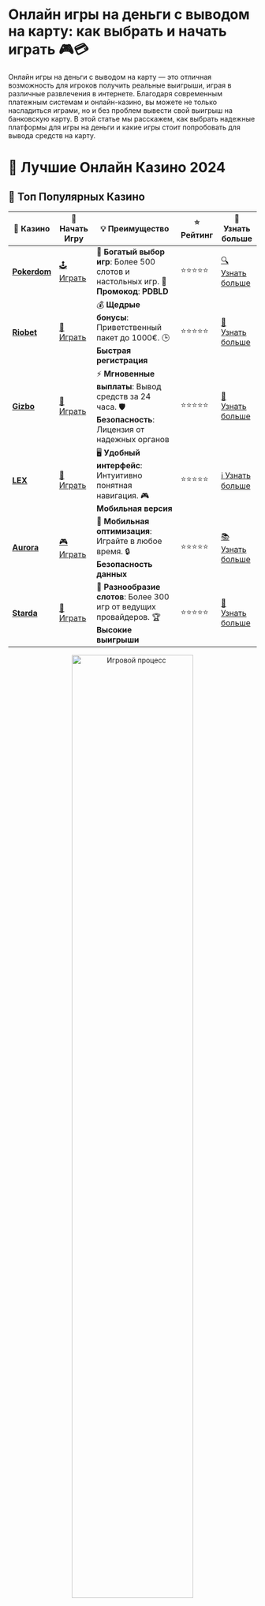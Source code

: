# **Онлайн игры на деньги с выводом на карту: как выбрать и начать играть 🎮💳**

Онлайн игры на деньги с выводом на карту — это отличная возможность для игроков получить реальные выигрыши, играя в различные развлечения в интернете. Благодаря современным платежным системам и онлайн-казино, вы можете не только насладиться играми, но и без проблем вывести свой выигрыш на банковскую карту. В этой статье мы расскажем, как выбрать надежные платформы для игры на деньги и какие игры стоит попробовать для вывода средств на карту.

# 🎰 Лучшие Онлайн Казино 2024

## 🌟 Топ Популярных Казино

| 🎲 **Казино** | 🔗 **Начать Игру** | 💡 **Преимущество** | ⭐ **Рейтинг** | 🔗 **Узнать больше** |
|--------------|---------------------|---------------------|----------------|----------------------|
| [**Pokerdom**](https://brandplay.link/4k77v2yx) | [🕹️ Играть](https://brandplay.link/4k77v2yx) | 🎉 **Богатый выбор игр**: Более 500 слотов и настольных игр. 🎁 **Промокод**: **PDBLD** | ⭐⭐⭐⭐⭐ | [🔍 Узнать больше](https://brandplay.link/4k77v2yx) |
| [**Riobet**](https://brandplay.link/7xBLTPyj) | [🎰 Играть](https://brandplay.link/7xBLTPyj) | 💰 **Щедрые бонусы**: Приветственный пакет до 1000€. 🕒 **Быстрая регистрация** | ⭐⭐⭐⭐⭐ | [📖 Узнать больше](https://brandplay.link/7xBLTPyj) |
| [**Gizbo**](https://brandplay.link/bprXw4YV) | [🎲 Играть](https://brandplay.link/bprXw4YV) | ⚡ **Мгновенные выплаты**: Вывод средств за 24 часа. 🛡️ **Безопасность**: Лицензия от надежных органов | ⭐⭐⭐⭐⭐ | [📝 Узнать больше](https://brandplay.link/bprXw4YV) |
| [**LEX**](https://brandplay.link/zW4hdDFV) | [🤑 Играть](https://brandplay.link/zW4hdDFV) | 🖥️ **Удобный интерфейс**: Интуитивно понятная навигация. 🎮 **Мобильная версия** | ⭐⭐⭐⭐⭐ | [ℹ️ Узнать больше](https://brandplay.link/zW4hdDFV) |
| [**Aurora**](https://10trafic-stat2.com/click/668546556bcc6313411604bd/6766/13032/subaccount) | [🎮 Играть](https://10trafic-stat2.com/click/668546556bcc6313411604bd/6766/13032/subaccount) | 📱 **Мобильная оптимизация**: Играйте в любое время. 🔒 **Безопасность данных** | ⭐⭐⭐⭐⭐ | [📚 Узнать больше](https://10trafic-stat2.com/click/668546556bcc6313411604bd/6766/13032/subaccount) |
| [**Starda**](https://brandplay.link/fB7xwRFL) | [🎯 Играть](https://brandplay.link/fB7xwRFL) | 🎰 **Разнообразие слотов**: Более 300 игр от ведущих провайдеров. 🏆 **Высокие выигрыши** | ⭐⭐⭐⭐⭐ | [🔎 Узнать больше](https://brandplay.link/fB7xwRFL) |

<div align="center">
    <img src="https://i.pinimg.com/originals/87/9e/b9/879eb9354dd0699582408b68f2e253b2.gif" alt="Игровой процесс" width="70%">
</div>

## 💎 Лучшие Бонусы и Акции

| 🎲 **Казино** | 🔗 **Начать Игру** | 💡 **Преимущество** | ⭐ **Рейтинг** | 🔗 **Узнать больше** |
|--------------|---------------------|---------------------|----------------|----------------------|
| [**Kometa**](https://brandplay.link/8ZymQJV8) | [🎰 Играть](https://brandplay.link/8ZymQJV8) | 🎁 **Эксклюзивные бонусы**: Регулярные акции и промо. 🔄 **Программы лояльности** | ⭐⭐⭐⭐☆ | [🔍 Узнать больше](https://brandplay.link/8ZymQJV8) |
| [**R7**](https://brandplay.link/bMd3Yjsw) | [🕹️ Играть](https://brandplay.link/bMd3Yjsw) | 🕒 **Круглосуточная поддержка**: Всегда на связи. 💸 **Высокие лимиты** | ⭐⭐⭐⭐☆ | [📖 Узнать больше](https://brandplay.link/bMd3Yjsw) |
| [**7K**](https://brandplay.link/BvQyFShp) | [🎲 Играть](https://brandplay.link/BvQyFShp) | 🌟 **Эксклюзивные бонусы**: Только для VIP игроков. 🎉 **Сезонные акции** | ⭐⭐⭐⭐☆ | [📝 Узнать больше](https://brandplay.link/BvQyFShp) |
| [**Kent**](https://brandplay.link/Fv2WP3js) | [🤑 Играть](https://brandplay.link/Fv2WP3js) | 📈 **Высокий RTP**: Более 98%. 💼 **Профессиональная поддержка** | ⭐⭐⭐⭐☆ | [ℹ️ Узнать больше](https://brandplay.link/Fv2WP3js) |
| [**1Xslots**](https://brandplay.link/hSB1khtr) | [🎮 Играть](https://brandplay.link/hSB1khtr) | 🎉 **Множество акций**: Еженедельные бонусы и турниры. 🛡️ **Безопасность** | ⭐⭐⭐⭐☆ | [📚 Узнать больше](https://brandplay.link/hSB1khtr) |
| [**Gama**](https://brandplay.link/j6NMKsDz) | [🎯 Играть](https://brandplay.link/j6NMKsDz) | 🔍 **Интуитивный интерфейс**: Легкость использования. 🏅 **Престижные турниры** | ⭐⭐⭐⭐☆ | [🔎 Узнать больше](https://brandplay.link/j6NMKsDz) |

<div align="center">
    <img src="https://i.pinimg.com/originals/87/9e/b9/879eb9354dd0699582408b68f2e253b2.gif" alt="Игровой процесс" width="70%">
</div>

## 🚀 Быстрые Выигрыши и Поддержка

| 🎲 **Казино** | 🔗 **Начать Игру** | 💡 **Преимущество** | ⭐ **Рейтинг** | 🔗 **Узнать больше** |
|--------------|---------------------|---------------------|----------------|----------------------|
| [**Onion**](https://brandplay.link/zBGRVpQ9) | [🎰 Играть](https://brandplay.link/zBGRVpQ9) | 🤑 **Низкие ставки**: Идеально для начинающих. 🔄 **Быстрые выводы** | ⭐⭐⭐⭐☆ | [🔍 Узнать больше](https://brandplay.link/zBGRVpQ9) |
| [**Чемпион**](https://temon-gter.cfd/go/lRq?p80412p304504pcc44t17455) | [🕹️ Играть](https://temon-gter.cfd/go/lRq?p80412p304504pcc44t17455) | 🏅 **Лояльная программа**: Награды за активность. 🎁 **Ежемесячные бонусы** | ⭐⭐⭐⭐☆ | [📖 Узнать больше](https://temon-gter.cfd/go/lRq?p80412p304504pcc44t17455) |
| [**Vavada**](https://vavadapartner.pro/?promo=ea5c9275-6854-4505-94fc-95ab18221945-linkb2) | [🎲 Играть](https://vavadapartner.pro/?promo=ea5c9275-6854-4505-94fc-95ab18221945-linkb2) | 🚀 **Быстрая регистрация**: Начните играть мгновенно. 🔐 **Безопасные транзакции** | ⭐⭐⭐⭐☆ | [📝 Узнать больше](https://vavadapartner.pro/?promo=ea5c9275-6854-4505-94fc-95ab18221945-linkb2) |
| [**Friends**](https://gofriends.kim/linkb2) | [🤑 Играть](https://gofriends.kim/linkb2) | 🤝 **Социальные игры**: Играйте с друзьями. 🌐 **Мультиплатформенность** | ⭐⭐⭐⭐☆ | [ℹ️ Узнать больше](https://gofriends.kim/linkb2) |
| [**1WIN**](https://brandplay.link/smXVpBbG) | [🎮 Играть](https://brandplay.link/smXVpBbG) | 🏆 **Спортивные ставки**: Широкий выбор видов спорта. 💵 **Высокие коэффициенты** | ⭐⭐⭐⭐☆ | [📚 Узнать больше](https://brandplay.link/smXVpBbG) |
| [**Drip**](https://drp-ircp01.com/c07e6a3db) | [🎯 Играть](https://drp-ircp01.com/c07e6a3db) | 🌐 **Инновационные игры**: Новейшие игровые технологии. 🛡️ **Высокая безопасность** | ⭐⭐⭐⭐☆ | [🔎 Узнать больше](https://drp-ircp01.com/c07e6a3db) |
| [**JoyCasino**](https://rpc30.call2me.pro/?/ru/registration?apkpop=0&partner=p24970p3291217pc98f) | [🎰 Играть](https://rpc30.call2me.pro/?/ru/registration?apkpop=0&partner=p24970p3291217pc98f) | 🎁 **Приятные бонусы**: Ежедневные акции и подарки. 🕹️ **Разнообразие игр** | ⭐⭐⭐⭐☆ | [🔍 Узнать больше](https://rpc30.call2me.pro/?/ru/registration?apkpop=0&partner=p24970p3291217pc98f) |

<div align="center">
    <img src="https://i.pinimg.com/originals/87/9e/b9/879eb9354dd0699582408b68f2e253b2.gif" alt="Игровой процесс" width="70%">
</div>
---

✨ **Выбирайте лучшее казино для себя и наслаждайтесь игрой! Удачи!** ✨
![Онлайн игры](https://i.pinimg.com/originals/a9/29/6e/a9296ea1cf6a7c20a985e593451f0323.png)

## Как выбрать онлайн платформу для игр на деньги с выводом на карту? 🏦💳

Прежде чем начать играть на деньги и выводить выигрыш на карту, важно выбрать подходящее онлайн-казино или платформу, которая предлагает удобные способы вывода средств. Вот несколько критериев, которые помогут вам сделать правильный выбор:

### 1. **Лицензия и безопасность**
Перед тем как начать играть, убедитесь, что выбранное казино имеет лицензии от регулирующих органов, таких как UK Gambling Commission, Malta Gaming Authority или другие. Это гарантирует, что сайт работает в соответствии с международными стандартами безопасности и честности.

### 2. **Методы пополнения и вывода средств**
Выбирайте платформы, которые поддерживают вывод средств на банковские карты (VISA, MasterCard), а также другие популярные способы, такие как электронные кошельки или криптовалюты. Убедитесь, что казино предлагает быстрые и безопасные транзакции.

### 3. **Качество поддержки пользователей**
Наличие круглосуточной поддержки пользователей на платформе — важный аспект, который может пригодиться в случае возникновения проблем с выводом средств или других вопросов.

### 4. **Ассортимент игр**
Выбирайте казино с разнообразными играми на деньги, такими как слоты, настольные игры (рулетка, блэкджек), а также игровые шоу. Большой выбор игр гарантирует, что вы найдете именно то, что подходит под ваши предпочтения.

## Как играть в онлайн игры на деньги с выводом на карту? 🎮💰

Играть в онлайн игры на деньги с выводом на карту несложно, но нужно помнить несколько ключевых шагов:

### 1. **Регистрация и пополнение счета**
Для начала вам нужно зарегистрироваться на выбранной платформе. После создания аккаунта, пополните счет с помощью удобного способа — банковской карты, электронных кошельков или других доступных методов. Пополнение счета через карту, как правило, является быстрым и удобным способом.

### 2. **Выбор игры**
Выберите игру, в которую хотите играть. На платформах обычно доступен широкий выбор — от простых слотов до более сложных настольных игр и live-казино. Перед началом игры стоит ознакомиться с правилами и бонусами, которые могут быть предложены.

### 3. **Начало игры и ставки**
После того как ваш счет пополнен, можно начать игру. Установите размер ставки и наслаждайтесь игровым процессом. В зависимости от игры и ваших стратегий, вы можете выиграть реальные деньги.

### 4. **Вывод средств на карту**
Когда вы выигрываете и хотите вывести деньги, выберите метод вывода на карту (Visa/MasterCard). Важно помнить, что время обработки вывода может варьироваться в зависимости от казино, но обычно вывод на карту занимает от нескольких часов до нескольких рабочих дней.

## Какие игры на деньги с выводом на карту наиболее популярны? 🎰♠️

На платформах для игр на деньги доступны различные жанры и типы игр. Вот несколько популярных категорий:

### 1. **Слоты (игровые автоматы)**
Слоты — это самые популярные игры на деньги, которые можно найти в любом онлайн-казино. Игроки могут выбрать классические слоты, видеослоты с бонусными функциями и прогрессивные слоты с джекпотами. Преимущество этих игр заключается в их простоте и возможностях для больших выигрышей.

### 2. **Настольные игры**
Настольные игры, такие как **рулетка**, **блэкджек** и **покер**, также доступны в онлайн-казино. Эти игры требуют определенных знаний и стратегий, но они могут предложить более высокие шансы на выигрыш при грамотном подходе.

### 3. **Игры с живыми дилерами**
Игры с живыми дилерами — это игры в реальном времени, где вы играете против живого человека (дилера). Они обычно включают в себя такие игры, как **блэкджек**, **покер** и **рулетка**. Игры с живыми дилерами предлагают более реалистичный игровой опыт.

### 4. **Игровые шоу**
Совсем недавно на платформы онлайн-казино пришли **игровые шоу**. Это уникальные игры с элементами шоу, такие как **Crazy Time** или **Monopoly Live**, которые предлагают увлекательные и динамичные сессии, а также возможность выиграть хорошие деньги.

### 5. **Криптовалютные игры**
Некоторые онлайн-казино также предлагают игры с использованием криптовалют. Эти платформы позволяют игрокам делать ставки и выводить деньги через криптовалютные кошельки, что может быть удобным для тех, кто предпочитает анонимность и быстрые транзакции.

## Как увеличить шансы на выигрыш в онлайн играх на деньги? 🎯💡

Хотя игры на деньги зависят от удачи, есть несколько советов, которые помогут вам повысить шансы на успешные ставки:

### 1. **Изучите правила игры**
Перед тем как начать играть, важно разобраться в правилах игры. Это поможет вам избежать ошибок и лучше понимать, как работает игровой процесс.

### 2. **Управляйте банкроллом**
Очень важно контролировать свой бюджет и не ставить больше, чем можете себе позволить проиграть. Установите лимиты на игру, чтобы избежать больших потерь.

### 3. **Используйте бонусы и акции**
Многие онлайн-казино предлагают бонусы за регистрацию или для активных игроков. Это отличный способ увеличить банкролл и попробовать новые игры без больших затрат.

### 4. **Играйте на известных и проверенных платформах**
Выбор надежного казино с хорошими отзывами и лицензией — это первый шаг к безопасной игре. Платформы с репутацией, как правило, предлагают лучшие условия и выплаты.

## Заключение: играйте разумно и наслаждайтесь процессом! 🎉🎮

Онлайн игры на деньги с выводом на карту — это отличный способ попробовать свою удачу и заработать реальные деньги. Важно выбирать проверенные и надежные платформы, следить за своим бюджетом и играть с умом. Ведь игра — это прежде всего развлечение, и только ответственный подход к игре может приносить удовлетворение и выгодные результаты.

Желаем удачи и больших выигрышей в онлайн играх! 🍀💸
